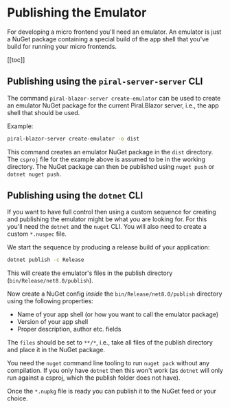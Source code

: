 # Publishing the Emulator

For developing a micro frontend you'll need an emulator. An emulator is just a NuGet package containing a special build of the app shell that you've build for running your micro frontends.

[[toc]]

## Publishing using the `piral-server-server` CLI

The command `piral-blazor-server create-emulator` can be used to create an emulator NuGet package for the current Piral.Blazor server, i.e., the app shell that should be used.

Example:

```sh
piral-blazor-server create-emulator -o dist
```

This command creates an emulator NuGet package in the `dist` directory. The `csproj` file for the example above is assumed to be in the working directory. The NuGet package can then be published using `nuget push` or `dotnet nuget push`.

## Publishing using the `dotnet` CLI

If you want to have full control then using a custom sequence for creating and publishing the emulator might be what you are looking for. For this you'll need the `dotnet` and the `nuget` CLI. You will also need to create a custom `*.nuspec` file.

We start the sequence by producing a release build of your application:

```sh
dotnet publish -c Release
```

This will create the emulator's files in the publish directory (`bin/Release/net8.0/publish`).

Now create a NuGet config *inside* the `bin/Release/net8.0/publish` directory using the following properties:

- Name of your app shell (or how you want to call the emulator package)
- Version of your app shell
- Proper description, author etc. fields

The `files` should be set to `**/*`, i.e., take all files of the publish directory and place it in the NuGet package.

You need the `nuget` command line tooling to run `nuget pack` without any compilation. If you only have `dotnet` then this won't work (as `dotnet` will only run against a csproj, which the publish folder does not have).

Once the `*.nupkg` file is ready you can publish it to the NuGet feed or your choice.
